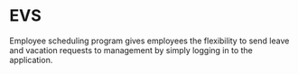 # EVS
Employee scheduling program gives employees the flexibility to send leave and vacation requests to management by simply logging in to the application.
